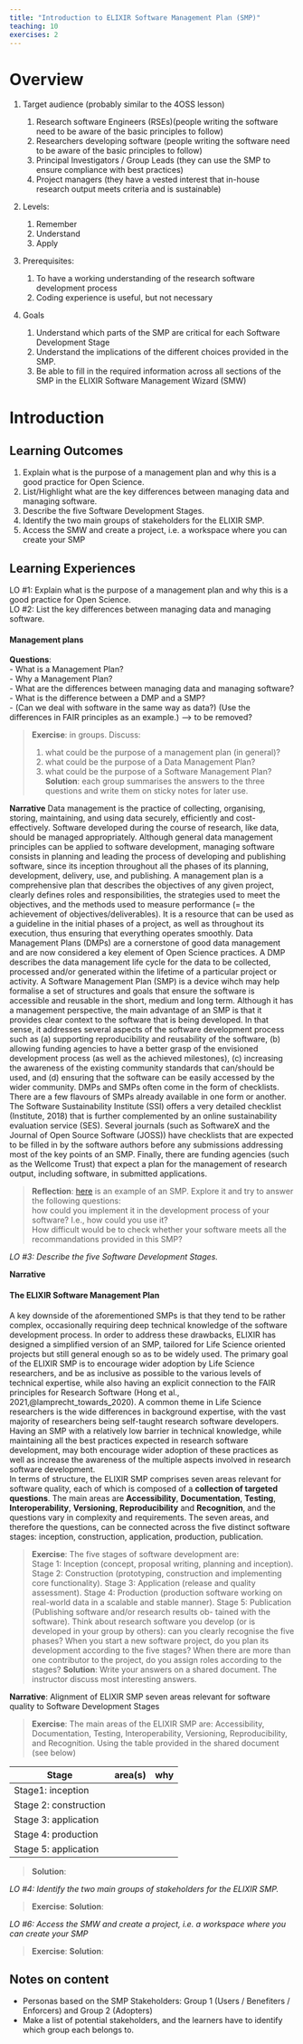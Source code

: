 ```yaml
---
title: "Introduction to ELIXIR Software Management Plan (SMP)"
teaching: 10
exercises: 2
---
```


# Overview

1. Target audience (probably similar to the 4OSS lesson)
    1. Research software Engineers (RSEs)(people writing the software need to be aware of the basic principles to follow)
    2. Researchers developing software (people writing the software need to be aware of the basic principles to follow)
    3. Principal Investigators / Group Leads (they can use the SMP to ensure compliance with best practices)
    4. Project managers (they have a vested interest that in-house research output meets criteria and is sustainable)
2. Levels:
    1. Remember
    2. Understand
    3. Apply

3. Prerequisites:
    1. To have a working understanding of the research software development process
    2. Coding experience is useful, but not necessary

3. Goals
    1. Understand which parts of the SMP are critical for each Software Development Stage
    2. Understand the implications of the different choices provided in the SMP.
    3. Be able to fill in the required information across all sections of the SMP in the ELIXIR Software Management Wizard (SMW)

# Introduction
## Learning Outcomes
1. Explain what is the purpose of a management plan and why this is a good practice for Open Science.
2. List/Highlight what are the key differences between managing data and managing software.
3. Describe the five Software Development Stages.
4. Identify the two main groups of stakeholders for the ELIXIR SMP.
5. Access the SMW and create a project, i.e. a workspace where you can create your SMP 

## Learning Experiences
LO #1: Explain what is the purpose of a management plan and why this is a good practice for Open Science.  
LO #2: List the key differences between managing data and managing software.
 
#### Management plans
**Questions**:   
    - What is a Management Plan?   
    - Why a Management Plan?   
    - What are the differences between managing data and managing software?  
    - What is the difference between a DMP and a SMP?  
    - (Can we deal with software in the same way as data?) (Use the differences in FAIR principles as an example.) --> to be removed?  

> **Exercise**: in groups. Discuss: 
> 1) what could be the purpose of a management plan (in general)?    
> 2) what could be the purpose of a Data Management Plan?   
> 3) what could be the purpose of a Software Management Plan?
> **Solution**: each group summarises the answers to the three questions and write them on sticky notes for later use.

**Narrative**
Data management is the practice of collecting, organising, storing, maintaining, and using data securely, efficiently and cost-effectively. Software developed during the course of research, like data, should be managed appropriately. Although general data management principles can be applied to software development, managing software consists in planning and leading the process of developing and publishing software, since its inception throughout all the phases of its planning, development, delivery, use, and publishing. A management plan is a comprehensive plan that describes the objectives of any given project, clearly defines roles and responsibilities, the strategies used to meet the objectives, and the methods used to measure performance (= the achievement of objectives/deliverables). It is a resource that can be used as a guideline in the initial phases of a project, as well as throughout its execution, thus ensuring that everything operates smoothly.
Data Management Plans (DMPs) are a cornerstone of good data management and are now considered a key element of Open Science practices. A DMP describes the data management life cycle for the data to be collected, processed and/or generated within the lifetime of a particular project or activity. A Software Management Plan (SMP) is a device wihch may help formalise a set of structures and goals that ensure the software is accessible and reusable in the short, medium and long term. Although it has a management perspective, the main advantage of an SMP is that it provides clear context to the software that is being developed. In that sense, it addresses several aspects of the software development process such as (a) supporting reproducibility and reusability of the software, (b) allowing funding agencies to have a better grasp of the envisioned development process (as well as the achieved milestones), (c) increasing the awareness of the existing community standards that can/should be used, and (d) ensuring that the software can be easily accessed by the wider community. DMPs and SMPs often come in the form of checklists. 
There are a few flavours of SMPs already available in one form or another. The Software Sustainability Institute (SSI) offers a very detailed checklist (Institute, 2018) that is further complemented by an online sustainability evaluation service (SES). Several journals (such as SoftwareX and the Journal of Open Source Software (JOSS)) have checklists that are expected to be filled in by the software authors before any submissions addressing most of the key points of an SMP. Finally, there are funding agencies (such as the Wellcome Trust) that expect a plan for the management of research output, including software, in submitted applications.

> **Reflection**: [here](https://www.software.ac.uk/resources/guides/software-management-plans) is an example of an SMP. Explore it and try to answer the following questions:  
> how could you implement it in the development process of your software? I.e., how could you use it?  
> How difficult would be to check whether your software meets all the recommandations provided in this SMP?  

_LO #3: Describe the five Software Development Stages._

**Narrative**

#### The ELIXIR Software Management Plan

A key downside of the aforementioned SMPs is that they tend to be rather complex, occasionally requiring deep technical knowledge of the software development process. In order to address these drawbacks, ELIXIR has designed a simplified version of an SMP, tailored for Life Science oriented projects but still general enough so as to be widely used. The primary goal of the ELIXIR SMP is to encourage wider adoption by Life Science researchers, and be as inclusive as possible to the various levels of technical expertise, while also having an explicit connection to the FAIR principles for Research Software (Hong et al., 2021,@lamprecht_towards_2020). A common theme in Life Science researchers is the wide differences in background expertise, with the vast majority of researchers being self-taught research software developers. Having an SMP with a relatively low barrier in technical knowledge, while maintaining all the best practices expected in research software development, may both encourage wider adoption of these practices as well as increase the awareness of the multiple aspects involved in research software development.  
In terms of structure, the ELIXIR SMP comprises seven areas relevant for software quality, each of which is composed of a **collection of targeted questions**. The main areas are **Accessibility**, **Documentation**, **Testing**, **Interoperability**, **Versioning**, **Reproducibility** and **Recognition**, and the questions vary in complexity and requirements. The seven areas, and therefore the questions, can be connected across the five distinct software stages: inception, construction, application, production, publication. 


> **Exercise**:  The five stages of software development are:    
> Stage 1: Inception (concept, proposal writing, planning and inception). 
> Stage 2: Construction (prototyping, construction and implementing core functionality). 
> Stage 3: Application (release and quality assessment). 
> Stage 4: Production (production software working on real-world data in a scalable and stable manner). 
> Stage 5: Publication (Publishing software and/or research results ob- tained with the software). 
> Think about research software you develop (or is developed in your group by others): can you clearly recognise the five phases? When you start a new software project, do you plan its development according to the five stages? When there are more than one contributor to the project, do you assign roles according to the stages?
> **Solution**: Write your answers on a shared document. The instructor discuss most interesting answers.
> 

**Narrative**: Alignment of ELIXIR SMP seven areas relevant for software quality to Software Development Stages


> **Exercise**: The main areas of the ELIXIR SMP are: Accessibility, Documentation, Testing, Interoperability, Versioning, Reproducibility, and Recognition. Using the table provided in the shared document (see below)

| Stage                |     area(s)  |  why |
|----------------------|:------------:|-----:|
| Stage1: inception    |              |      |
| Stage 2: construction|              |      |
| Stage 3: application |              |      |
| Stage 4: production  |              |      |
| Stage 5: application |              |      |
> 
> **Solution**: 
> 

_LO #4: Identify the two main groups of stakeholders for the ELIXIR SMP._ 

> **Exercise**:
> **Solution**:
> 

_LO #6: Access the SMW and create a project, i.e. a workspace where you can create your SMP_

> **Exercise**:
> **Solution**:
> 

## Notes on content

- Personas based on the SMP Stakeholders: Group 1 (Users / Benefiters / Enforcers) and Group 2 (Adopters)
- Make a list of potential stakeholders, and the learners have to identify which group each belongs to.

